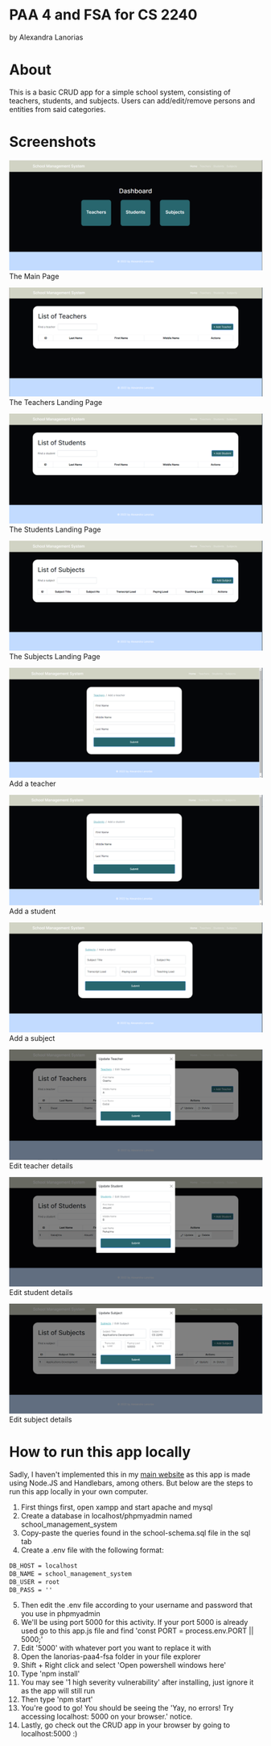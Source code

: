 # PAA 4 and FSA for CS 2240
by Alexandra Lanorias

# About
This is a basic CRUD app for a simple school system, consisting of teachers, students, and subjects. Users can add/edit/remove persons and entities from said categories.

# Screenshots
![Alt text](lanorias-paa4-fsa/screenshots/main-page.png "Main Page")
The Main Page

![Alt text](lanorias-paa4-fsa/screenshots/teachers.png "Teachers Page")
The Teachers Landing Page

![Alt text](lanorias-paa4-fsa/screenshots/students.png "Students Page")
The Students Landing Page

![Alt text](lanorias-paa4-fsa/screenshots/subjects.png "Subjects Page")
The Subjects Landing Page

![Alt text](lanorias-paa4-fsa/screenshots/add-teacher.png "Add Teacher")
Add a teacher

![Alt text](lanorias-paa4-fsa/screenshots/add-student.png "Add Student")
Add a student

![Alt text](lanorias-paa4-fsa/screenshots/add-subject.png "Add Subject")
Add a subject

![Alt text](lanorias-paa4-fsa/screenshots/update-teacher.png "Edit teacher")
Edit teacher details

![Alt text](lanorias-paa4-fsa/screenshots/update-student.png "Edit student")
Edit student details

![Alt text](lanorias-paa4-fsa/screenshots/update-subject.png "Edit subject")
Edit subject details

# How to run this app locally
Sadly, I haven't implemented this in my [main website](https://alexandralanorias.github.io/) as this app is made using Node.JS and Handlebars, among others. But below are the steps to run this app locally in your own computer.

1. First things first, open xampp and start apache and mysql
2. Create a database in localhost/phpmyadmin named school_management_system
3. Copy-paste the queries found in the school-schema.sql file in the sql tab
4. Create a .env file with the following format:

```
DB_HOST = localhost
DB_NAME = school_management_system
DB_USER = root
DB_PASS = ''
```

5. Then edit the .env file according to your username and password that you use in phpmyadmin
6. We'll be using port 5000 for this activity. If your port 5000 is already used go to this app.js file and find 'const PORT = process.env.PORT || 5000;'
7. Edit '5000' with whatever port you want to replace it with
8. Open the lanorias-paa4-fsa folder in your file explorer
9. Shift + Right click and select 'Open powershell windows here'
10. Type 'npm install'
11. You may see '1 high severity vulnerability' after installing, just ignore it as the app will still run
12. Then type 'npm start'
13. You're good to go! You should be seeing the 'Yay, no errors! Try accessing localhost: 5000 on your browser.' notice.
14. Lastly, go check out the CRUD app in your browser by going to localhost:5000 :)

